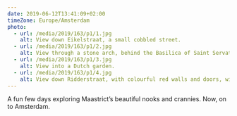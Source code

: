 ```yaml
---
date: 2019-06-12T13:41:09+02:00
timeZone: Europe/Amsterdam
photo:
  - url: /media/2019/163/p1/1.jpg
    alt: View down Eikelstraat, a small cobbled street.
  - url: /media/2019/163/p1/2.jpg
    alt: View through a stone arch, behind the Basilica of Saint Servatius.
  - url: /media/2019/163/p1/3.jpg
    alt: View into a Dutch garden.
  - url: /media/2019/163/p1/4.jpg
    alt: View down Ridderstraat, with colourful red walls and doors, with bikes parked to one side.
---
```


A fun few days exploring Maastrict’s beautiful nooks and crannies. Now, on to Amsterdam.
